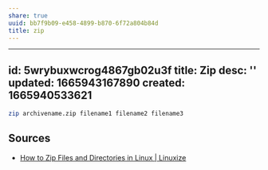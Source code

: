 ```yaml
---
share: true
uuid: bb7f9b09-e458-4899-b870-6f72a804b84d
title: zip
---
```

---
id: 5wrybuxwcrog4867gb02u3f
title: Zip
desc: ''
updated: 1665943167890
created: 1665940533621
---

``` bash
zip archivename.zip filename1 filename2 filename3
```

## Sources

* [How to Zip Files and Directories in Linux | Linuxize](https://linuxize.com/post/how-to-zip-files-and-directories-in-linux/)
